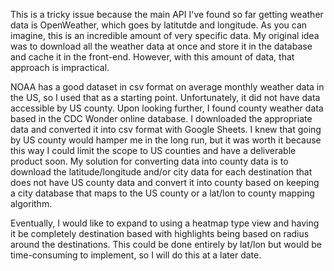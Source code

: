 This is a tricky issue because the main API I've found so far getting weather data is OpenWeather, which goes by latitutde and longitude. As you can imagine, this is an incredible amount of very specific data. My original idea was to download all the weather data at once and store it in the database and cache it in the front-end. However, with this amount of data, that approach is impractical.

NOAA has a good dataset in csv format on average monthly weather data in the US, so I used that as a starting point. Unfortunately, it did not have data accessible by US county. Upon looking further, I found county weather data based in the CDC Wonder online database. I downloaded the appropriate data and converted it into csv format with Google Sheets. I knew that going by US county would hamper me in the long run, but it was worth it because this way I could limit the scope to US counties and have a deliverable product soon. My solution for converting data into county data is to download the latitude/longitude and/or city data for each destination that does not have US county data and convert it into county based on keeping a city database that maps to the US county or a lat/lon to county mapping algorithm.

Eventually, I would like to expand to using a heatmap type view and having it be completely destination based with highlights being based on radius around the destinations. This could be done entirely by lat/lon but would be time-consuming to implement, so I will do this at a later date. 